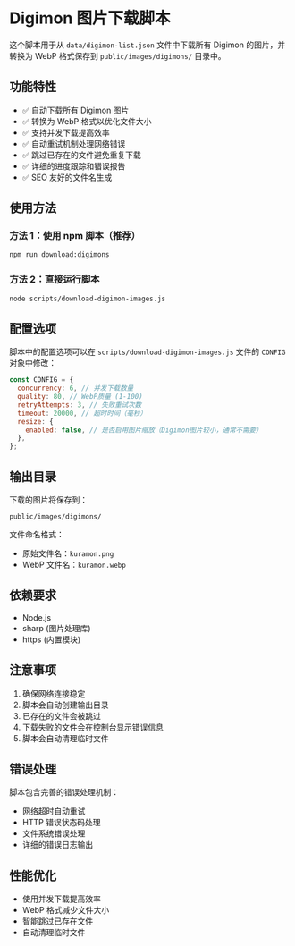 # Digimon 图片下载脚本

这个脚本用于从 `data/digimon-list.json` 文件中下载所有 Digimon 的图片，并转换为 WebP 格式保存到 `public/images/digimons/` 目录中。

## 功能特性

- ✅ 自动下载所有 Digimon 图片
- ✅ 转换为 WebP 格式以优化文件大小
- ✅ 支持并发下载提高效率
- ✅ 自动重试机制处理网络错误
- ✅ 跳过已存在的文件避免重复下载
- ✅ 详细的进度跟踪和错误报告
- ✅ SEO 友好的文件名生成

## 使用方法

### 方法 1：使用 npm 脚本（推荐）

```bash
npm run download:digimons
```

### 方法 2：直接运行脚本

```bash
node scripts/download-digimon-images.js
```

## 配置选项

脚本中的配置选项可以在 `scripts/download-digimon-images.js` 文件的 `CONFIG` 对象中修改：

```javascript
const CONFIG = {
  concurrency: 6, // 并发下载数量
  quality: 80, // WebP质量 (1-100)
  retryAttempts: 3, // 失败重试次数
  timeout: 20000, // 超时时间（毫秒）
  resize: {
    enabled: false, // 是否启用图片缩放（Digimon图片较小，通常不需要）
  },
};
```

## 输出目录

下载的图片将保存到：

```
public/images/digimons/
```

文件命名格式：

- 原始文件名：`kuramon.png`
- WebP 文件名：`kuramon.webp`

## 依赖要求

- Node.js
- sharp (图片处理库)
- https (内置模块)

## 注意事项

1. 确保网络连接稳定
2. 脚本会自动创建输出目录
3. 已存在的文件会被跳过
4. 下载失败的文件会在控制台显示错误信息
5. 脚本会自动清理临时文件

## 错误处理

脚本包含完善的错误处理机制：

- 网络超时自动重试
- HTTP 错误状态码处理
- 文件系统错误处理
- 详细的错误日志输出

## 性能优化

- 使用并发下载提高效率
- WebP 格式减少文件大小
- 智能跳过已存在文件
- 自动清理临时文件
